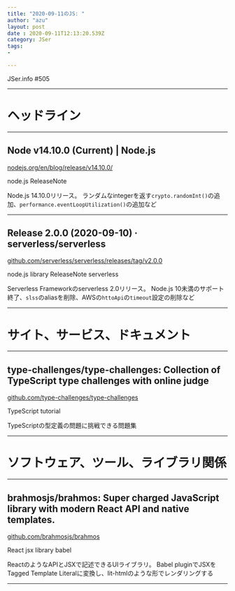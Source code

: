 ```yaml
---
title: "2020-09-11のJS: "
author: "azu"
layout: post
date : 2020-09-11T12:13:20.539Z
category: JSer
tags:
-

---
```


JSer.info #505

----

<h1 class="site-genre">ヘッドライン</h1>

----

## Node v14.10.0 (Current) | Node.js
[nodejs.org/en/blog/release/v14.10.0/](https://nodejs.org/en/blog/release/v14.10.0/ "Node v14.10.0 (Current) | Node.js")
<p class="jser-tags jser-tag-icon"><span class="jser-tag">node.js</span> <span class="jser-tag">ReleaseNote</span></p>

Node.js 14.10.0リリース。
ランダムなintegerを返す`crypto.randomInt()`の追加、`performance.eventLoopUtilization()`の追加など


----

## Release 2.0.0 (2020-09-10) · serverless/serverless
[github.com/serverless/serverless/releases/tag/v2.0.0](https://github.com/serverless/serverless/releases/tag/v2.0.0 "Release 2.0.0 (2020-09-10) · serverless/serverless")
<p class="jser-tags jser-tag-icon"><span class="jser-tag">node.js</span> <span class="jser-tag">library</span> <span class="jser-tag">ReleaseNote</span> <span class="jser-tag">serverless</span></p>

Serverless Frameworkのserverless 2.0リリース。
Node.js 10未満のサポート終了、`slss`のaliasを削除、AWSの`httoApi`の`timeout`設定の削除など


----
<h1 class="site-genre">サイト、サービス、ドキュメント</h1>

----

## type-challenges/type-challenges: Collection of TypeScript type challenges with online judge
[github.com/type-challenges/type-challenges](https://github.com/type-challenges/type-challenges "type-challenges/type-challenges: Collection of TypeScript type challenges with online judge")
<p class="jser-tags jser-tag-icon"><span class="jser-tag">TypeScript</span> <span class="jser-tag">tutorial</span></p>

TypeScriptの型定義の問題に挑戦できる問題集


----
<h1 class="site-genre">ソフトウェア、ツール、ライブラリ関係</h1>

----

## brahmosjs/brahmos: Super charged JavaScript library with modern React API and native templates.
[github.com/brahmosjs/brahmos](https://github.com/brahmosjs/brahmos "brahmosjs/brahmos: Super charged JavaScript library with modern React API and native templates.")
<p class="jser-tags jser-tag-icon"><span class="jser-tag">React</span> <span class="jser-tag">jsx</span> <span class="jser-tag">library</span> <span class="jser-tag">babel</span></p>

ReactのようなAPIとJSXで記述できるUIライブラリ。
Babel pluginでJSXをTagged Template Literalに変換し、lit-htmlのような形でレンダリングする


----

